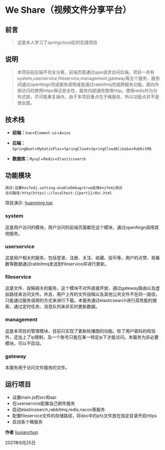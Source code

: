 # We Share（视频文件分享平台）

## 前言

> 这是本人学习了springcloud后的实践项目
## 说明

> 本项目前后端不完全分离，前端页面通过ajax请求访问后端。项目一共有system,userservice,fileservice,management,gateway等五个服务，服务间通过openfeign完成服务调用或是通过rabbitmq完成跨服务功能。面向外部访问的使用https保证安全性，服务内部通信使用http。使用redis作为分布式锁，尽可能重复操作。由于本项目重点在于微服务，所以功能点并不是很全面。

## 技术栈

- **前端：**`Vue`+`Element-ui`+`Axios`

- **后端：**`SpringBoot`+`MybatisPlus`+`SpringCloud`+`SpringCloudAlibaba`+`RabbitMQ`

- **数据库：**`Mysql`+`Redis`+`Elasticsearch`

## 功能模块

```
调试:设置knife4j.setting.enableDebug=true启用knife4j调试
访问路径:http(https)://localhost:{{port}}/doc.html
```

项目演示:     [huanming.top](https://huanming.top)

### system

这是用户访问的模块，用户访问的前端页面都在这个模块，通过openfeign调用其他服务。

### userservice

这是用户相关的服务，包括登录、注册、关注、收藏、投币等，用户的点赞、观看数等数据通过rabbitmq发送到fileservice并进行更新。

### fileservice

这是文件、投稿相关的服务，这个模块不对外直接开放，通过gateway路由以及虚拟路径来访问文件。并且，用户上传的文件投稿以及其他公共文件不在同一路径，只能通过服务调用的方式来进行下载。本服务通过elasticsearch进行高性能的搜索，通过定时任务、消息队列来非实时更新数据。

### management

这是本项目的管理模块，目前只实现了更新轮播图的功能。除了用户密码的校验外，还加上了ip限制，及一个账号只能在某一特定ip下才能访问。本服务为非必要模块，可以不启动。

### gateway

本服务用于访问文件服务的文件。

## 运行项目

- 设置main.js的src和api
- 在userservice配置自己邮件服务
- 启动elasticsearch,rabbitmq,redis,nacos等服务
- 配置fileservice文件的存储路径，将doc中的pfx文件放在指定目录开启https
- 启动各个微服务

**作者** [liuxianchun](https://github.com/liuxianchun)

2021年9月25日